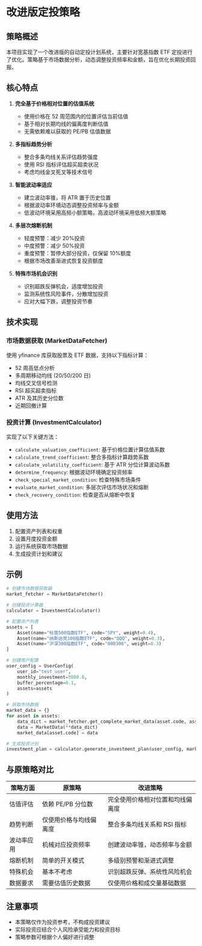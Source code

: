 # 改进版定投策略

## 策略概述

本项目实现了一个改进版的自动定投计划系统，主要针对宽基指数 ETF 定投进行了优化。策略基于市场数据分析，动态调整投资频率和金额，旨在优化长期投资回报。

## 核心特点

1. **完全基于价格相对位置的估值系统**

   - 使用价格在 52 周范围内的位置评估当前估值
   - 基于相对长期均线的偏离度判断估值
   - 无需依赖难以获取的 PE/PB 估值数据

2. **多指标趋势分析**

   - 整合多条均线关系评估趋势强度
   - 使用 RSI 指标评估超买超卖状况
   - 考虑均线金叉死叉等技术信号

3. **智能波动率适应**

   - 建立波动率锥，将 ATR 置于历史位置
   - 根据波动率环境动态调整投资频率与金额
   - 低波动环境采用高频小额策略，高波动环境采用低频大额策略

4. **多层次熔断机制**

   - 轻度预警：减少 20%投资
   - 中度预警：减少 50%投资
   - 重度预警：暂停大部分投资，仅保留 10%额度
   - 根据市场改善渐进式恢复投资额度

5. **特殊市场机会识别**
   - 识别超跌反弹机会，适度增加投资
   - 监测系统性风险事件，分散增加投资
   - 应对大幅下跌，调整投资节奏

## 技术实现

### 市场数据获取 (MarketDataFetcher)

使用 yfinance 库获取股票及 ETF 数据，支持以下指标计算：

- 52 周高低点分析
- 多周期移动均线 (20/50/200 日)
- 均线交叉信号检测
- RSI 超买超卖指标
- ATR 及其历史分位数
- 近期回撤计算

### 投资计算 (InvestmentCalculator)

实现了以下关键方法：

- `calculate_valuation_coefficient`: 基于价格位置计算估值系数
- `calculate_trend_coefficient`: 整合多指标计算趋势系数
- `calculate_volatility_coefficient`: 基于 ATR 分位计算波动系数
- `determine_frequency`: 根据波动环境确定投资频率
- `check_special_market_condition`: 检查特殊市场条件
- `evaluate_market_condition`: 多层次评估市场状况和熔断
- `check_recovery_condition`: 检查是否从熔断中恢复

## 使用方法

1. 配置资产列表和权重
2. 设置月度投资金额
3. 运行系统获取市场数据
4. 生成投资计划和建议

## 示例

```python
# 创建市场数据获取器
market_fetcher = MarketDataFetcher()

# 创建投资计算器
calculator = InvestmentCalculator()

# 配置资产列表
assets = [
    Asset(name="标普500指数ETF", code="SPY", weight=0.4),
    Asset(name="纳斯达克100指数ETF", code="QQQ", weight=0.3),
    Asset(name="沪深300指数ETF", code="000300", weight=0.3)
]

# 创建用户配置
user_config = UserConfig(
    user_id="test_user",
    monthly_investment=5000.0,
    buffer_percentage=0.1,
    assets=assets
)

# 获取市场数据
market_data = {}
for asset in assets:
    data_dict = market_fetcher.get_complete_market_data(asset.code, asset.market)
    data = MarketData(**data_dict)
    market_data[asset.code] = data

# 生成投资计划
investment_plan = calculator.generate_investment_plan(user_config, market_data)
```

## 与原策略对比

| 策略方面   | 原策略                 | 改进策略                         |
| ---------- | ---------------------- | -------------------------------- |
| 估值评估   | 依赖 PE/PB 分位数      | 完全使用价格相对位置和均线偏离度 |
| 趋势判断   | 仅使用价格与均线偏离度 | 整合多条均线关系和 RSI 指标      |
| 波动率应用 | 机械对应投资频率       | 创建波动率锥，动态频率与金额     |
| 熔断机制   | 简单的开关模式         | 多级别预警和渐进式调整           |
| 特殊机会   | 基本不考虑             | 识别超跌反弹、系统性风险机会     |
| 数据要求   | 需要估值历史数据       | 仅使用价格和成交量基础数据       |

## 注意事项

- 本策略仅作为投资参考，不构成投资建议
- 实际投资应结合个人风险承受能力和投资目标
- 策略参数可根据个人偏好进行调整
